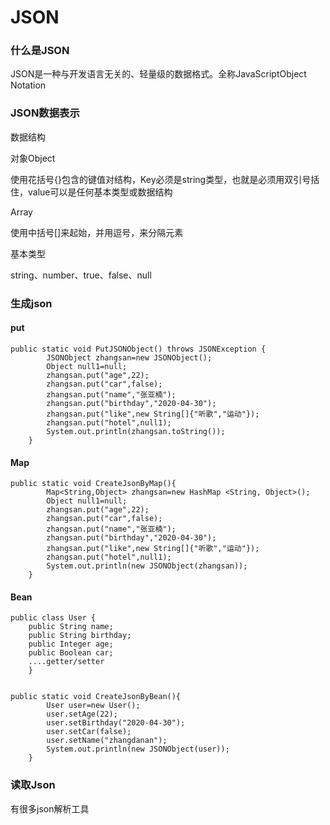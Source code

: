 # JSON

### 什么是JSON

JSON是一种与开发语言无关的、轻量级的数据格式。全称JavaScriptObject Notation

### JSON数据表示

数据结构

对象Object

使用花括号{}包含的键值对结构，Key必须是string类型，也就是必须用双引号括住，value可以是任何基本类型或数据结构

Array

使用中括号[]来起始，并用逗号，来分隔元素

基本类型

string、number、true、false、null

### 生成json

#### put

```
public static void PutJSONObject() throws JSONException {
        JSONObject zhangsan=new JSONObject();
        Object null1=null;
        zhangsan.put("age",22);
        zhangsan.put("car",false);
        zhangsan.put("name","张亚楠");
        zhangsan.put("birthday","2020-04-30");
        zhangsan.put("like",new String[]{"听歌","运动"});
        zhangsan.put("hotel",null1);
        System.out.println(zhangsan.toString());
    }
```



#### Map

```
public static void CreateJsonByMap(){
        Map<String,Object> zhangsan=new HashMap <String, Object>();
        Object null1=null;
        zhangsan.put("age",22);
        zhangsan.put("car",false);
        zhangsan.put("name","张亚楠");
        zhangsan.put("birthday","2020-04-30");
        zhangsan.put("like",new String[]{"听歌","运动"});
        zhangsan.put("hotel",null1);
        System.out.println(new JSONObject(zhangsan));
    }
```



#### Bean

```
public class User {
    public String name;
    public String birthday;
    public Integer age;
    public Boolean car;
    ....getter/setter
    }
    
    
public static void CreateJsonByBean(){
        User user=new User();
        user.setAge(22);
        user.setBirthday("2020-04-30");
        user.setCar(false);
        user.setName("zhangdanan");
        System.out.println(new JSONObject(user));
    }
```

### 读取Json

有很多json解析工具